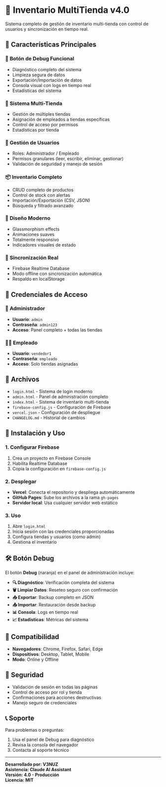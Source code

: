 # 🏪 Inventario MultiTienda v4.0

Sistema completo de gestión de inventario multi-tienda con control de usuarios y sincronización en tiempo real.

## 🚀 Características Principales

### 🔧 **Botón de Debug Funcional**
- Diagnóstico completo del sistema
- Limpieza segura de datos
- Exportación/Importación de datos
- Consola visual con logs en tiempo real
- Estadísticas del sistema

### 🏪 **Sistema Multi-Tienda**
- Gestión de múltiples tiendas
- Asignación de empleados a tiendas específicas
- Control de acceso por permisos
- Estadísticas por tienda

### 👥 **Gestión de Usuarios**
- Roles: Administrador / Empleado
- Permisos granulares (leer, escribir, eliminar, gestionar)
- Validación de seguridad y manejo de sesión

### 📦 **Inventario Completo**
- CRUD completo de productos
- Control de stock con alertas
- Importación/Exportación (CSV, JSON)
- Búsqueda y filtrado avanzado

### 🎨 **Diseño Moderno**
- Glassmorphism effects
- Animaciones suaves
- Totalmente responsivo
- Indicadores visuales de estado

### 🔄 **Sincronización Real**
- Firebase Realtime Database
- Modo offline con sincronización automática
- Respaldo en localStorage

## 🔑 Credenciales de Acceso

### 👤 **Administrador**
- **Usuario**: `admin`
- **Contraseña**: `admin123`
- **Acceso**: Panel completo + todas las tiendas

### 👨‍💼 **Empleado**
- **Usuario**: `vendedor1`
- **Contraseña**: `empleado`
- **Acceso**: Solo tiendas asignadas

## 📁 Archivos

- `login.html` - Sistema de login moderno
- `admin.html` - Panel de administración completo
- `index.html` - Sistema de inventario multi-tienda
- `firebase-config.js` - Configuración de Firebase
- `vercel.json` - Configuración de despliegue
- `CHANGELOG.md` - Historial de cambios

## 🚀 Instalación y Uso

### 1. **Configurar Firebase**
1. Crea un proyecto en Firebase Console
2. Habilita Realtime Database
3. Copia la configuración en `firebase-config.js`

### 2. **Desplegar**
- **Vercel**: Conecta el repositorio y despliega automáticamente
- **GitHub Pages**: Sube los archivos a la rama `gh-pages`
- **Servidor local**: Usa cualquier servidor web estático

### 3. **Uso**
1. Abre `login.html`
2. Inicia sesión con las credenciales proporcionadas
3. Configura tiendas y usuarios (como admin)
4. Gestiona el inventario

## 🛠️ Botón Debug

El botón **Debug** (naranja) en el panel de administración incluye:

- **🔍 Diagnóstico**: Verificación completa del sistema
- **🗑️ Limpiar Datos**: Reseteo seguro con confirmación
- **📥 Exportar**: Backup completo en JSON
- **📤 Importar**: Restauración desde backup
- **📊 Consola**: Logs en tiempo real
- **📈 Estadísticas**: Métricas del sistema

## 📱 Compatibilidad

- **Navegadores**: Chrome, Firefox, Safari, Edge
- **Dispositivos**: Desktop, Tablet, Mobile
- **Modo**: Online y Offline

## 🔐 Seguridad

- Validación de sesión en todas las páginas
- Control de acceso por rol y tienda
- Confirmaciones para acciones destructivas
- Manejo seguro de credenciales

## 📞 Soporte

Para problemas o preguntas:
1. Usa el panel de Debug para diagnóstico
2. Revisa la consola del navegador
3. Contacta al soporte técnico

---

**Desarrollado por: V3NUZ**  
**Asistencia: Claude AI Assistant**  
**Versión: 4.0 - Producción**  
**Licencia: MIT**